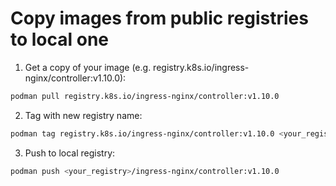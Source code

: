 # Copy images from public registries to local one

1. Get a copy of your image (e.g. registry.k8s.io/ingress-nginx/controller:v1.10.0):

```bash
podman pull registry.k8s.io/ingress-nginx/controller:v1.10.0
```

2. Tag with new registry name:

```bash
podman tag registry.k8s.io/ingress-nginx/controller:v1.10.0 <your_registry>/ingress-nginx/controller:v1.10.0
```

3. Push to local registry:

```bash
podman push <your_registry>/ingress-nginx/controller:v1.10.0
```
